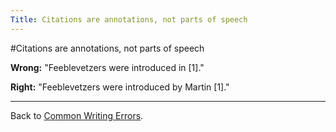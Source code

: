 ```yaml
---
Title: Citations are annotations, not parts of speech
---
```

#Citations are annotations, not parts of speech

**Wrong:** "Feeblevetzers were introduced in [1]."

**Right:** "Feeblevetzers were introduced by Martin [1]."

---

Back to [Common Writing Errors](/wiki/howtos/commonwritingerrors/).
